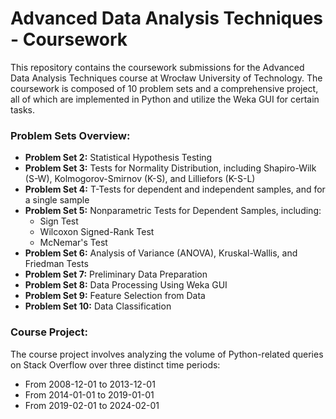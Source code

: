 # Advanced Data Analysis Techniques - Coursework

This repository contains the coursework submissions for the Advanced Data Analysis Techniques course at Wrocław University of Technology. The coursework is composed of 10 problem sets and a comprehensive project, all of which are implemented in Python and utilize the Weka GUI for certain tasks.

### Problem Sets Overview:
- **Problem Set 2:** Statistical Hypothesis Testing
- **Problem Set 3:** Tests for Normality Distribution, including Shapiro-Wilk (S-W), Kolmogorov-Smirnov (K-S), and Lilliefors (K-S-L)
- **Problem Set 4:** T-Tests for dependent and independent samples, and for a single sample
- **Problem Set 5:** Nonparametric Tests for Dependent Samples, including:
    - Sign Test
    - Wilcoxon Signed-Rank Test
    - McNemar's Test
- **Problem Set 6:** Analysis of Variance (ANOVA), Kruskal-Wallis, and Friedman Tests
- **Problem Set 7:** Preliminary Data Preparation
- **Problem Set 8:** Data Processing Using Weka GUI
- **Problem Set 9:** Feature Selection from Data
- **Problem Set 10:** Data Classification

### Course Project:
The course project involves analyzing the volume of Python-related queries on Stack Overflow over three distinct time periods:
- From 2008-12-01 to 2013-12-01
- From 2014-01-01 to 2019-01-01
- From 2019-02-01 to 2024-02-01

